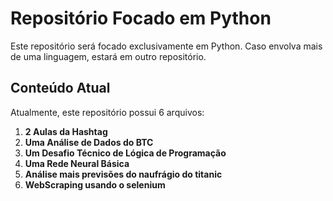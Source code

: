 # Repositório Focado em Python

Este repositório será focado exclusivamente em Python. Caso envolva mais de uma linguagem, estará em outro repositório.

## Conteúdo Atual

Atualmente, este repositório possui 6 arquivos:

1. **2 Aulas da Hashtag**
2. **Uma Análise de Dados do BTC**
3. **Um Desafio Técnico de Lógica de Programação**
4. **Uma Rede Neural Básica**
5. **Análise mais previsões do naufrágio do titanic**
6. **WebScraping usando o selenium**
